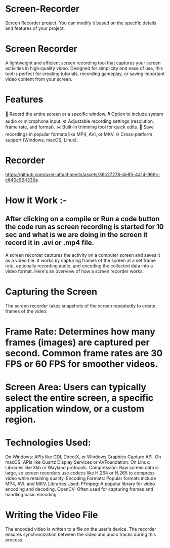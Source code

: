 # Screen-Recorder

Screen Recorder project. You can modify it based on the specific details and features of your project.

# Screen Recorder
A lightweight and efficient screen recording tool that captures your screen activities in high-quality video. Designed for simplicity and ease of use, this tool is perfect for creating tutorials, recording gameplay, or saving important video content from your screen.

# Features
🎥 Record the entire screen or a specific window.
🎙️ Option to include system audio or microphone input.
⚙️ Adjustable recording settings (resolution, frame rate, and format).
✂️ Built-in trimming tool for quick edits.
💾 Save recordings in popular formats like MP4, AVI, or MKV.
🌐 Cross-platform support (Windows, macOS, Linux).


# Recorder



https://github.com/user-attachments/assets/36c27278-4e85-4414-966c-c640c964330a


# How it Work :-
## After clicking on a compile or Run a code button the code run as screen recording is started for 10 sec and what is we are doing in the screen it record it in .avi or .mp4 file.

A screen recorder captures the activity on a computer screen and saves it as a video file. It works by capturing frames of the screen at a set frame rate, optionally recording audio, and encoding the collected data into a video format. Here's an overview of how a screen recorder works:

# Capturing the Screen
The screen recorder takes snapshots of the screen repeatedly to create frames of the video:

# Frame Rate: Determines how many frames (images) are captured per second. Common frame rates are 30 FPS or 60 FPS for smoother videos.
# Screen Area: Users can typically select the entire screen, a specific application window, or a custom region.
# Technologies Used:
On Windows: APIs like GDI, DirectX, or Windows Graphics Capture API.
On macOS: APIs like Quartz Display Services or AVFoundation.
On Linux: Libraries like Xlib or Wayland protocols.
Compression: Raw screen data is large, so screen recorders use codecs like H.264 or H.265 to compress video while retaining quality.
Encoding Formats: Popular formats include MP4, AVI, and MKV.
Libraries Used:
FFmpeg: A popular library for video encoding and decoding.
OpenCV: Often used for capturing frames and handling basic encoding.

# Writing the Video File
The encoded video is written to a file on the user's device. The recorder ensures synchronization between the video and audio tracks during this process.
